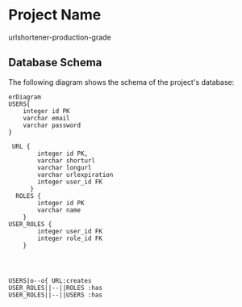 
# Project Name

urlshortener-production-grade

## Database Schema

The following diagram shows the schema of the project's database:

```mermaid
erDiagram 
USERS{
    integer id PK
    varchar email
    varchar password
}

 URL {
        integer id PK,
        varchar shorturl 
        varchar longurl
        varchar urlexpiration
        integer user_id FK
      }
  ROLES {
        integer id PK
        varchar name 
    }
USER_ROLES {
        integer user_id FK
        integer role_id FK
    }




USERS|o--o{ URL:creates
USER_ROLES||--||ROLES :has
USER_ROLES||--||USERS :has
